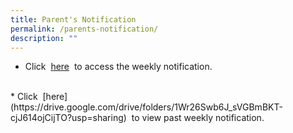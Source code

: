 ```yaml
---
title: Parent's Notification
permalink: /parents-notification/
description: ""
---
```

* Click  [here](https://drive.google.com/file/d/12I2HpJXgBF594hF6x52Nj3KlU_kyGilA/view?usp=sharing)  to access the weekly notification. 
<br>
* Click  [here](https://drive.google.com/drive/folders/1Wr26Swb6J_sVGBmBKT-cjJ614ojCijTO?usp=sharing)  to view past weekly notification.